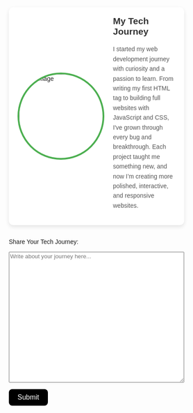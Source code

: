 <!DOCTYPE html>
<html lang="en">
<head>
  <meta charset="UTF-8">
  <title>My Tech Journey</title>
  <style>
    * {
      box-sizing: border-box;
      font-family: Arial, sans-serif;
    }

    .body {
      margin: 0;
      padding: 20px;
      background: #f0f2f5;
    }

    .container {
      display: flex;
      align-items: center;
      gap: 20px;
      background: #fff;
      padding: 20px;
      border-radius: 10px;
      box-shadow: 0 4px 10px rgba(0,0,0,0.1);
      max-width: 900px;
      margin: 0 auto;
    }

    .container img {
      width: 200px;
      height: 200px;
      border-radius: 50%;
      object-fit: cover;
      border: 4px solid #4CAF50;
    }

    .description {
      flex: 1;
    }

    .description h2 {
      margin-top: 0;
      color: #333;
    }

    .description p {
      color: #555;
      line-height: 1.6;
    }

    .form-area {
      max-width: 900px;
      margin: 30px auto;
      display: flex;
      flex-direction: column;
      gap: 15px;
    }

    .textarea {
      width: 100%;
      height: 120px;
      padding: 15px;
      border-radius: 10px;
      border: 1px solid #ccc;
      resize: vertical;
      font-size: 16px;
      transition: border-color 0.3s;
    }

    textarea:focus {
      border-color: #4CAF50;
      outline: none;
    }

    .button {
      align-self: flex-start;
      background: black;
      color: white;
      padding: 10px 20px;
      font-size: 16px;
      border: none;
      border-radius: 8px;
      cursor: pointer;
      transition: transform 1s, background-color 0.2s;
    }

    .button:hover {
      background-color: green;
      transform: scale(1.05);
    }

    .area{
      height: 300px;
    }

  </style>
</head>
<body>

  <div class="container">
    <img src="pictures/thumbnail-1.webp" alt="My Image">
    <div class="description">
      <h2>My Tech Journey</h2>
      <p>
        I started my web development journey with curiosity and a passion to learn. From writing my first HTML tag to building full websites with JavaScript and CSS, I've grown through every bug and breakthrough. Each project taught me something new, and now I’m creating more polished, interactive, and responsive websites.
      </p>
    </div>
  </div>

  <div class="form-area">
    <label for="journey">Share Your Tech Journey:</label>
    <textarea class="area" id="journey" placeholder="Write about your journey here..."></textarea>
    <button class="button">Submit</button>
  </div>

</body>
</html>

        
        

